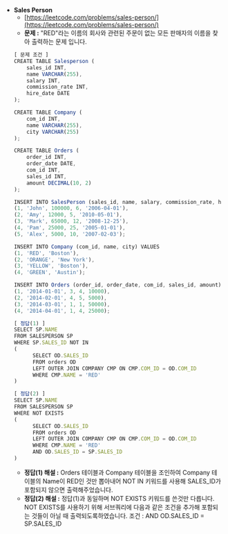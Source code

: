 - **Sales Person**
  - [https://leetcode.com/problems/sales-person/](https://leetcode.com/problems/sales-person/)
  - **문제 :** "RED"라는 이름의 회사와 관련된 주문이 없는 모든 판매자의 이름을 찾아 출력하는 문제 입니다.
  ```jsx
  [ 문제 조건 ]
  CREATE TABLE Salesperson (
      sales_id INT,
      name VARCHAR(255),
      salary INT,
      commission_rate INT,
      hire_date DATE
  );

  CREATE TABLE Company (
      com_id INT,
      name VARCHAR(255),
      city VARCHAR(255)
  );

  CREATE TABLE Orders (
      order_id INT,
      order_date DATE,
      com_id INT,
      sales_id INT,
      amount DECIMAL(10, 2)
  );

  INSERT INTO SalesPerson (sales_id, name, salary, commission_rate, hire_date) VALUES
  (1, 'John', 100000, 6, '2006-04-01'),
  (2, 'Amy', 12000, 5, '2010-05-01'),
  (3, 'Mark', 65000, 12, '2008-12-25'),
  (4, 'Pam', 25000, 25, '2005-01-01'),
  (5, 'Alex', 5000, 10, '2007-02-03');

  INSERT INTO Company (com_id, name, city) VALUES
  (1, 'RED', 'Boston'),
  (2, 'ORANGE', 'New York'),
  (3, 'YELLOW', 'Boston'),
  (4, 'GREEN', 'Austin');

  INSERT INTO Orders (order_id, order_date, com_id, sales_id, amount) VALUES
  (1, '2014-01-01', 3, 4, 10000),
  (2, '2014-02-01', 4, 5, 5000),
  (3, '2014-03-01', 1, 1, 50000),
  (4, '2014-04-01', 1, 4, 25000);
  ```
  ```jsx
  [ 정답(1) ]
  SELECT SP.NAME
  FROM SALESPERSON SP
  WHERE SP.SALES_ID NOT IN
  (
  		SELECT OD.SALES_ID
  		FROM orders OD
  		LEFT OUTER JOIN COMPANY CMP ON CMP.COM_ID = OD.COM_ID
  		WHERE CMP.NAME = 'RED'
  )

  [ 정답(2) ]
  SELECT SP.NAME
  FROM SALESPERSON SP
  WHERE NOT EXISTS
  (
  		SELECT OD.SALES_ID
  		FROM orders OD
  		LEFT OUTER JOIN COMPANY CMP ON CMP.COM_ID = OD.COM_ID
  		WHERE CMP.NAME = 'RED'
  		AND OD.SALES_ID = SP.SALES_ID
  )
  ```
  - **정답(1) 해설 :** Orders 테이블과 Company 테이블을 조인하여 Company 테이블의 Name이 RED인 것만 뽑아내어 NOT IN 키워드를 사용해 SALES_ID가 포함되지 않으면 출력해주었습니다.
  - **정답(2) 해설 :** 정답(1)과 동일하며 NOT EXISTS 키워드를 쓴것만 다릅니다. NOT EXISTS를 사용하기 위해 서브쿼리에 다음과 같은 조건을 추가해 포함되는 것들이 아닐 때 출력되도록하였습니다. 조건 : AND OD.SALES_ID = SP.SALES_ID
